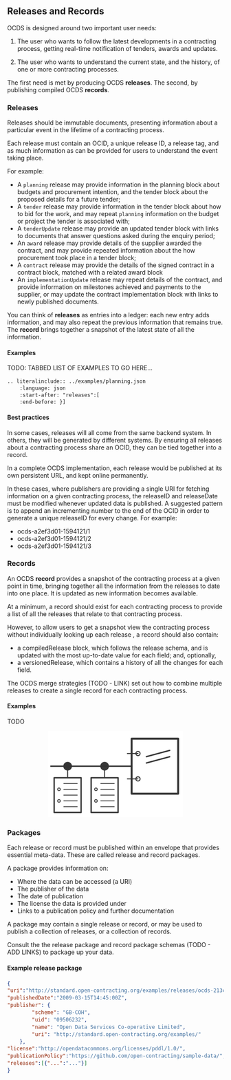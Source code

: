 ## Releases and Records

OCDS is designed around two important user needs:

1. The user who wants to follow the latest developments in a contracting process, getting real-time notification of tenders, awards and updates. 

2. The user who wants to understand the current state, and the history, of one or more contracting processes. 

The first need is met by producing OCDS **releases**. The second, by publishing compiled OCDS **records**. 

### Releases

Releases should be immutable documents, presenting information about a particular event in the lifetime of a contracting process. 

Each release must contain an OCID, a unique release ID, a release tag, and as much information as can be provided for users to understand the event taking place.

For example: 

* A ```planning``` release may provide information in the planning block about budgets and procurement intention, and the tender block about the proposed details for a future tender;
* A ```tender``` release may provide information in the tender block about how to bid for the work, and may repeat ```planning``` information on the budget or project the tender is associated with;
* A ```tenderUpdate``` release may provide an updated tender block with links to documents that answer questions asked during the enquiry period;
* An ```award``` release may provide details of the supplier awarded the contract, and may provide repeated information about the how procurement took place in a tender block;
* A ```contract``` release may provide the details of the signed contract in a contract block, matched with a related award block
* An ```implementationUpdate``` release may repeat details of the contract, and provide information on milestones achieved and payments to the supplier, or may update the contract implementation block with links to newly published documents. 

You can think of **releases** as entries into a ledger: each new entry adds information, and may also repeat the previous information that remains true. The **record** brings together a snapshot of the latest state of all the information.

#### Examples
TODO: TABBED LIST OF EXAMPLES TO GO HERE...

```eval_rst
.. literalinclude:: ../examples/planning.json
	:language: json
	:start-after: "releases":[
	:end-before: }]
```

#### Best practices

In some cases, releases will all come from the same backend system. In others, they will be generated by different systems. By ensuring all releases about a contracting process share an OCID, they can be tied together into a record. 

In a complete OCDS implementation, each release would be published at its own persistent URL, and kept online permanently. 

In these cases, where publishers are providing a single URI for fetching information on a given contracting process, the releaseID and releaseDate must be modified whenever updated data is published. A suggested pattern is to append an incrementing number to the end of the OCID in order to generate a unique releaseID for every change. For example:

* ocds-a2ef3d01-1594121/1
* ocds-a2ef3d01-1594121/2
* ocds-a2ef3d01-1594121/3


### Records

An OCDS **record** provides a snapshot of the contracting process at a given point in time, bringing together all the information from the releases to date into one place. It is updated as new information becomes available.

At a minimum, a record should exist for each contracting process to provide a list of all the releases that relate to that contracting process.

However, to allow users to get a snapshot view the contracting process without individually looking up each release , a record should also contain:

* a compiledRelease block, which follows the release schema, and is updated with the most up-to-date value for each field; and, optionally,
* a versionedRelease, which contains a history of all the changes for each field.

The OCDS merge strategies (TODO - LINK) set out how to combine multiple releases to create a single record for each contracting process. 

#### Examples

TODO

<center><img src="../../../assets/release_square.png" height="200"/></center>


### Packages

Each release or record must be published within an envelope that provides essential meta-data. These are called release and record packages. 

A package provides information on:

* Where the data can be accessed (a URI)
* The publisher of the data
* The date of publication
* The license the data is provided under
* Links to a publication policy and further documentation

A package may contain a single release or record, or may be used to publish a collection of releases, or a collection of records.

Consult the the release package and record package schemas (TODO - ADD LINKS) to package up your data. 

#### Example release package

```json
{
"uri":"http://standard.open-contracting.org/examples/releases/ocds-213czf-000-00001-01-planning.json",
"publishedDate":"2009-03-15T14:45:00Z",
"publisher": {
        "scheme": "GB-COH",
        "uid": "09506232",
        "name": "Open Data Services Co-operative Limited",
        "uri": "http://standard.open-contracting.org/examples/"
    },
"license":"http://opendatacommons.org/licenses/pddl/1.0/",
"publicationPolicy":"https://github.com/open-contracting/sample-data/",
"releases":[{"...":"..."}]
}
```




<style>
    .renderjson a { text-decoration: none; }
    .renderjson .disclosure { color: crimson; font-size: 150%; }
    .renderjson .syntax { color: grey; }
    .renderjson .string { color: darkred; }
    .renderjson .number { color: darkcyan; }
    .renderjson .boolean { color: blueviolet; }
    .renderjson .key    { color: darkblue; }
    .renderjson .keyword { color: blue; }
    .renderjson .object.syntax { color: lightseagreen; }
    .renderjson .array.syntax  { color: orange; }
  </style>
  <script type="text/javascript" src="../../_static/renderjson.js"></script>
  
  

